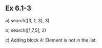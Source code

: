 ## Ex 6.1-3
a) search([3, 1, 3], 3)

b) search([1,7,5], 2)

c) Adding block 4: Element is not in the list.
